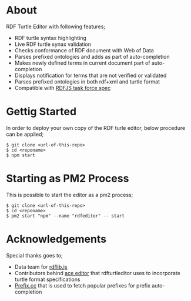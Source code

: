 # About

RDF Turtle Editor with following features;

- RDF turtle syntax highlighting 
- Live RDF turtle synax validation
- Checks conformance of RDF document with Web of Data
- Parses prefixed ontologies and adds as part of auto-completion
- Makes newly defined terms in current document part of auto-completion
- Displays notification for terms that are not verified or validated
- Parses prefixed ontologies in both rdf+xml and turtle format
- Compatible with [RDFJS task force spec](https://github.com/rdfjs/representation-task-force/blob/master/interface-spec.md)


# Gettig Started

In order to deploy your own copy of the RDF turle editor, below procedure can be applied;

    $ git clone <url-of-this-repo>
    $ cd <reponame>
    $ npm start

# Starting as PM2 Process

This is possible to start the editor as a pm2 process;

    $ git clone <url-of-this-repo>
    $ cd <reponame>
    $ pm2 start "npm" --name "rdfeditor" -- start 

# Acknowledgements

Special thanks goes to;
- Data team for [rdflib.js](https://github.com/linkeddata/rdflib.js)
- Contributors behind [ace editor](https://github.com/ajaxorg/ace) that rdfturtleditor uses to incorporate turtle format specifications
- [Prefix.cc](http://prefix.cc/) that is used to fetch popular prefixes for prefix auto-completion